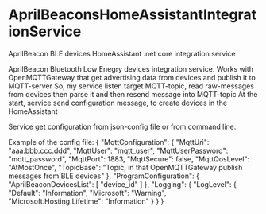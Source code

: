 # AprilBeaconsHomeAssistantIntegrationService
AprilBeacon BLE devices HomeAssistant .net core integration service

AprilBeacon Bluetooth Low Enegry devices integration service.
Works with OpenMQTTGateway that get advertising data from devices and publish it to MQTT-server
So, my service listen target MQTT-topic, read raw-messages from devices then parse it and then resend message into MQTT-topic
At the start, service send configuration message, to create devices in the HomeAssistant

Service get configuration from json-config file or from command line.

Example of the config file:
{
  "MqttConfiguration": {
    "MqttUri": "aaa.bbb.ccc.ddd",
    "MqttUser": "mqtt_user",
    "MqttUserPassword": "mqtt_password",
    "MqttPort": 1883,
    "MqttSecure": false,
    "MqttQosLevel": "AtMostOnce",
    "TopicBase": "Topic, in that OpenMQTTGateway publish messages from BLE devices"
  },
  "ProgramConfiguration": {
    "AprilBeaconDevicesList": [ "device_id" ]
  },
  "Logging": {
    "LogLevel": {
      "Default": "Information",
      "Microsoft": "Warning",
      "Microsoft.Hosting.Lifetime": "Information"
    }
  }
}
